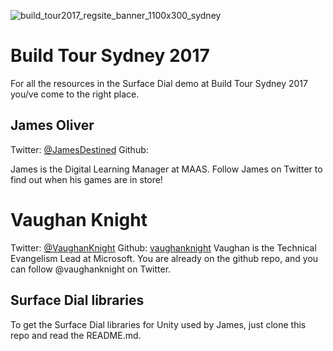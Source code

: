 ![build_tour2017_regsite_banner_1100x300_sydney](https://user-images.githubusercontent.com/252951/27621633-820f2850-5c15-11e7-93dd-f5b57c84edf2.jpg)

# Build Tour Sydney 2017 
For all the resources in the Surface Dial demo at Build Tour Sydney 2017 you/ve come to the right place.

## James Oliver 
Twitter: [@JamesDestined](https://twitter.com/JamesDestined)
Github: 

James is the Digital Learning Manager at MAAS.  Follow James on Twitter to find out when his games are in store!

# Vaughan Knight
Twitter: [@VaughanKnight](https://twitter.com/vaughanknight)
Github: [vaughanknight](https://github.com/vaughanknight/)
Vaughan is the Technical Evangelism Lead at Microsoft.  You are already on the github repo, and you can follow @vaughanknight on Twitter.

## Surface Dial libraries
To get the Surface Dial libraries for Unity used by James, just clone this repo and read the README.md.
